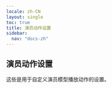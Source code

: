 ```yaml
---
locale: zh-CN
layout: single
toc: true
title: 演员动作设置
sidebar:
  nav: "docs-zh"
---
```

## 演员动作设置
这些是用于自定义演员模型播放动作的设置。